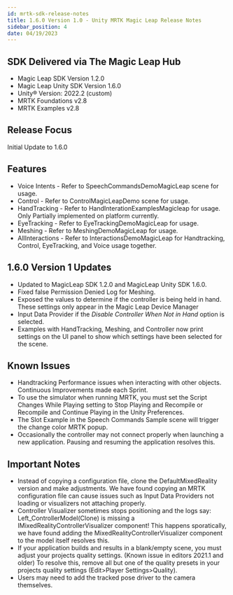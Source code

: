 ```yaml
---
id: mrtk-sdk-release-notes
title: 1.6.0 Version 1.0 - Unity MRTK Magic Leap Release Notes
sidebar_position: 4
date: 04/19/2023
---
```


## SDK Delivered via The Magic Leap Hub

- Magic Leap SDK Version 1.2.0
- Magic Leap Unity SDK Version 1.6.0
- Unity® Version: 2022.2 (custom)
- MRTK Foundations v2.8
- MRTK Examples v2.8

## Release Focus

Initial Update to 1.6.0

## Features

- Voice Intents - Refer to SpeechCommandsDemoMagicLeap scene for usage.
- Control - Refer to ControlMagicLeapDemo scene for usage.
- HandTracking - Refer to HandInterationExamplesMagicleap for usage. Only Partially implemented on platform currently.
- EyeTracking - Refer to EyeTrackingDemoMagicLeap for usage.
- Meshing - Refer to MeshingDemoMagicLeap for usage.
- AllInteractions - Refer to InteractionsDemoMagicLeap for Handtracking, Control, EyeTracking, and Voice usage together.

## 1.6.0 Version 1 Updates

- Updated to MagicLeap SDK 1.2.0 and MagicLeap Unity SDK 1.6.0.
- Fixed false Permission Denied Log for Meshing.
- Exposed the values to determine if the controller is being held in hand. These settings only appear in the Magic Leap Device Manager 
- Input Data Provider if the *Disable Controller When Not in Hand* option is selected.
- Examples with HandTracking, Meshing, and Controller now print settings on the UI panel to show which settings have been selected for the scene.

## Known Issues

- Handtracking Performance issues when interacting with other objects. Continuous Improvements made each Sprint.
- To use the simulator when running MRTK, you must set the Script Changes While Playing setting to Stop Playing and Recompile or Recompile and Continue Playing in the Unity Preferences.
- The Slot Example in the Speech Commands Sample scene will trigger the change color MRTK popup.
- Occasionally the controller may not connect properly when launching a new application. Pausing and resuming the application resolves this.

## Important Notes

- Instead of copying a configuration file, clone the DefaultMixedReality version and make adjustments. We have found copying an MRTK configuration file can cause issues such as Input Data Providers not loading or visualizers not attaching properly.
- Controller Visualizer sometimes stops positioning and the logs say: Left_ControllerModel(Clone) is missing a IMixedRealityControllerVisualizer component! This happens sporatically, we have found adding the MixedRealityControllerVisualizer component to the model itself resolves this.
- If your application builds and results in a blank/empty scene, you must adjust your projects quality settings. (Known issue in editors 2021.1 and older) To resolve this, remove all but one of the quality presets in your projects quality settings (Edit>Player Settings>Quality).
- Users may need to add the tracked pose driver to the camera themselves.
